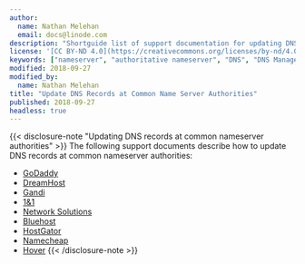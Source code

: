 ```yaml
---
author:
  name: Nathan Melehan
  email: docs@linode.com
description: "Shortguide list of support documentation for updating DNS records at common name server authorities"
license: '[CC BY-ND 4.0](https://creativecommons.org/licenses/by-nd/4.0)'
keywords: ["nameserver", "authoritative nameserver", "DNS", "DNS Manager"]
modified: 2018-09-27
modified_by:
  name: Nathan Melehan
title: "Update DNS Records at Common Name Server Authorities"
published: 2018-09-27
headless: true
---
```


{{< disclosure-note "Updating DNS records at common nameserver authorities" >}}
The following support documents describe how to update DNS records at common nameserver authorities:

-   [GoDaddy](https://www.godaddy.com/help/manage-dns-zone-files-680)
-   [DreamHost](https://help.dreamhost.com/hc/en-us/articles/215414867-How-do-I-add-custom-DNS-records)
-   [Gandi](https://doc.gandi.net/en/dns/zone)
-   [1&1](https://www.1and1.com/help/domains/configuring-your-ip-address/connecting-a-domain-to-a-static-ip-address/)
-   [Network Solutions](http://www.networksolutions.com/support/how-to-manage-advanced-dns-records/)
-   [Bluehost](https://my.bluehost.com/hosting/help/559)
-   [HostGator](https://support.hostgator.com/articles/manage-dns-records-with-hostgatorenom)
-   [Namecheap](https://www.namecheap.com/support/knowledgebase/article.aspx/319/2237/how-can-i-set-up-an-a-address-record-for-my-domain)
-   [Hover](https://help.hover.com/hc/en-us/articles/217282457-How-to-Edit-DNS-records-A-AAAA-CNAME-MX-TXT-SRV-)
{{< /disclosure-note >}}